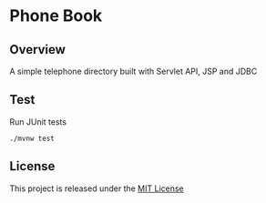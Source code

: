 # Phone Book

## Overview
A simple telephone directory built with Servlet API, JSP and JDBC

## Test
Run JUnit tests
```
./mvnw test
```

## License
This project is released under the [MIT License](LICENSE.txt)
